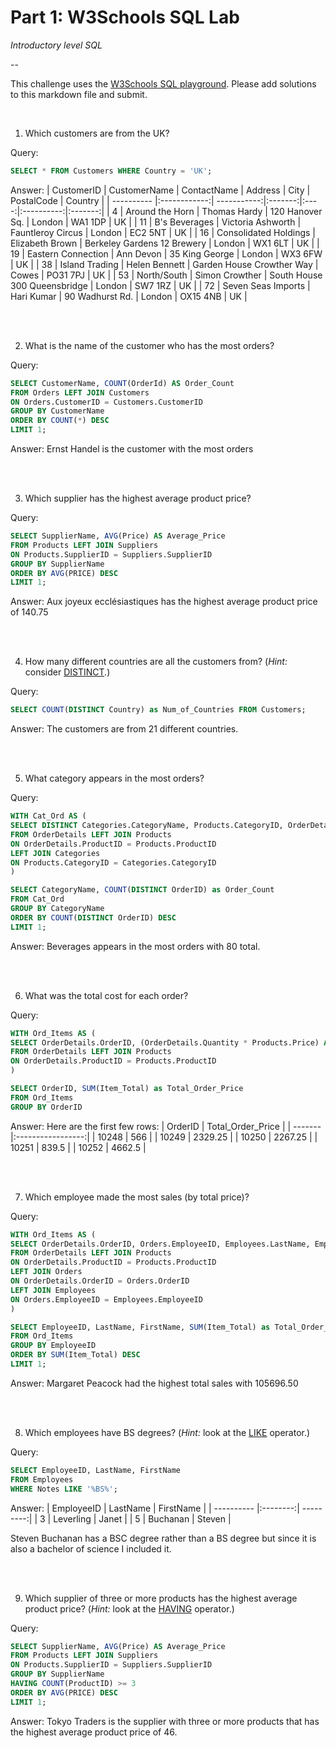# Part 1: W3Schools SQL Lab 

*Introductory level SQL*

--

This challenge uses the [W3Schools SQL playground](http://www.w3schools.com/sql/trysql.asp?filename=trysql_select_all). Please add solutions to this markdown file and submit.

<br>

1. Which customers are from the UK?

Query:
``` sql
SELECT * FROM Customers WHERE Country = 'UK';
```

Answer:
| CustomerID | CustomerName | ContactName | Address | City | PostalCode | Country |
| ---------- |:------------:| -----------:|:-------:|:----:|:----------:|:-------:|
| 4 | Around the Horn | Thomas Hardy | 120 Hanover Sq. | London | WA1 1DP | UK |
| 11 | B's Beverages | Victoria Ashworth | Fauntleroy Circus | London | EC2 5NT | UK |
| 16 | Consolidated Holdings | Elizabeth Brown | Berkeley Gardens 12 Brewery | London | WX1 6LT | UK |
| 19 | Eastern Connection | Ann Devon | 35 King George | London | WX3 6FW | UK |
| 38 | Island Trading | Helen Bennett | Garden House Crowther Way | Cowes | PO31 7PJ | UK |
| 53 | North/South | Simon Crowther | South House 300 Queensbridge | London | SW7 1RZ | UK |
| 72 | Seven Seas Imports | Hari Kumar | 90 Wadhurst Rd. | London | OX15 4NB | UK |

<br>
<br>

2. What is the name of the customer who has the most orders?

Query:
``` sql
SELECT CustomerName, COUNT(OrderId) AS Order_Count
FROM Orders LEFT JOIN Customers 
ON Orders.CustomerID = Customers.CustomerID
GROUP BY CustomerName
ORDER BY COUNT(*) DESC
LIMIT 1;
```

Answer:
Ernst Handel is the customer with the most orders

<br>
<br>

3. Which supplier has the highest average product price?

Query:
``` sql
SELECT SupplierName, AVG(Price) AS Average_Price
FROM Products LEFT JOIN Suppliers
ON Products.SupplierID = Suppliers.SupplierID
GROUP BY SupplierName
ORDER BY AVG(PRICE) DESC
LIMIT 1;
```

Answer:
Aux joyeux ecclésiastiques has the highest average product price of 140.75

<br>
<br>

4. How many different countries are all the customers from? (*Hint:* consider [DISTINCT](http://www.w3schools.com/sql/sql_distinct.asp).)

Query:
``` sql
SELECT COUNT(DISTINCT Country) as Num_of_Countries FROM Customers;
```

Answer:
The customers are from 21 different countries.

<br>
<br>

5. What category appears in the most orders?

Query:
``` sql
WITH Cat_Ord AS (
SELECT DISTINCT Categories.CategoryName, Products.CategoryID, OrderDetails.OrderID
FROM OrderDetails LEFT JOIN Products
ON OrderDetails.ProductID = Products.ProductID
LEFT JOIN Categories
ON Products.CategoryID = Categories.CategoryID
)

SELECT CategoryName, COUNT(DISTINCT OrderID) as Order_Count
FROM Cat_Ord
GROUP BY CategoryName
ORDER BY COUNT(DISTINCT OrderID) DESC
LIMIT 1;
```

Answer:
Beverages appears in the most orders with 80 total.

<br>
<br>

6. What was the total cost for each order?

Query:
``` sql
WITH Ord_Items AS (
SELECT OrderDetails.OrderID, (OrderDetails.Quantity * Products.Price) AS Item_Total
FROM OrderDetails LEFT JOIN Products
ON OrderDetails.ProductID = Products.ProductID
)

SELECT OrderID, SUM(Item_Total) as Total_Order_Price
FROM Ord_Items
GROUP BY OrderID
```

Answer:
Here are the first few rows:
| OrderID | Total_Order_Price |
| ------- |:-----------------:|
| 10248 | 566 |
| 10249 | 2329.25 |
| 10250 | 2267.25 |
| 10251 | 839.5 |
| 10252 | 4662.5 |

<br>
<br>

7. Which employee made the most sales (by total price)?

Query:
``` sql
WITH Ord_Items AS (
SELECT OrderDetails.OrderID, Orders.EmployeeID, Employees.LastName, Employees.FirstName, (OrderDetails.Quantity * Products.Price) AS Item_Total
FROM OrderDetails LEFT JOIN Products
ON OrderDetails.ProductID = Products.ProductID
LEFT JOIN Orders
ON OrderDetails.OrderID = Orders.OrderID
LEFT JOIN Employees
ON Orders.EmployeeID = Employees.EmployeeID
)

SELECT EmployeeID, LastName, FirstName, SUM(Item_Total) as Total_Order_Price
FROM Ord_Items
GROUP BY EmployeeID
ORDER BY SUM(Item_Total) DESC
LIMIT 1;
```

Answer:
Margaret Peacock had the highest total sales with 105696.50

<br>
<br>

8. Which employees have BS degrees? (*Hint:* look at the [LIKE](http://www.w3schools.com/sql/sql_like.asp) operator.)

Query:
``` sql
SELECT EmployeeID, LastName, FirstName
FROM Employees
WHERE Notes LIKE '%BS%';
```

Answer:
| EmployeeID | LastName | FirstName |
| ---------- |:--------:| ---------:|
| 3 | Leverling | Janet |
| 5 | Buchanan | Steven |

Steven Buchanan has a BSC degree rather than a BS degree but since it is also a bachelor of science I included it.

<br>
<br>

9. Which supplier of three or more products has the highest average product price? (*Hint:* look at the [HAVING](http://www.w3schools.com/sql/sql_having.asp) operator.)

Query:
``` sql
SELECT SupplierName, AVG(Price) AS Average_Price
FROM Products LEFT JOIN Suppliers
ON Products.SupplierID = Suppliers.SupplierID
GROUP BY SupplierName
HAVING COUNT(ProductID) >= 3
ORDER BY AVG(PRICE) DESC
LIMIT 1;
```

Answer:
Tokyo Traders is the supplier with three or more products that has the highest average product price of 46.